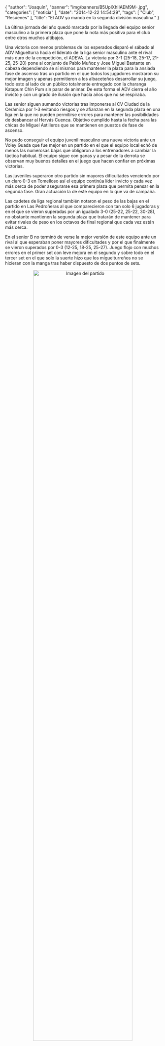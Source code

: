 {
  "author": "Joaquín", 
  "banner": "img/banners/B5UpIXhIIAEM9M-.jpg", 
  "categories": [
    "noticia"
  ], 
  "date": "2014-12-22 14:54:29", 
  "tags": [
    "Club", 
    "Resúenes"
  ], 
  "title": "El ADV ya manda en la segunda división masculina."
}

La última jornada del año quedó marcada por la llegada del equipo senior masculino a la primera plaza que pone la nota más positiva para el club entre otros muchos altibajos.

Una victoria con menos problemas de los esperados disparó el sábado al ADV Miguelturra hacia el liderato de la liga senior masculino ante el rival más duro de la competición, el ADEVA. La victoria por 3-1 (25-18, 25-17, 21-25, 25-20) pone al conjunto de Pablo Muñoz y Jose Miguel Bastante en cabeza dependiendo se sí mismos para mantener la plaza para la ansiada fase de ascenso tras un partido en el que todos los jugadores mostraron su mejor imagen y apenas permitieron a los albaceteños desarrollar su juego, todo esto al lado de un público totalmente entregado con la charanga Katapum Chin Pum sin parar de animar. De esta forma el ADV cierra el año invicto y con un grado de ilusión que hacía años que no se respiraba.

Las senior siguen sumando victorias tras imponerse al CV Ciudad de la Cerámica por 1-3 evitando riesgos y se afianzan en la segunda plaza en una liga en la que no pueden permitirse errores para mantener las posibilidades de desbancar al Hervás Cuenca. Objetivo cumplido hasta la fecha para las chicas de Miguel Astilleros que se mantienen en puestos de fase de ascenso.

No pudo conseguir el equipo juvenil masculino una nueva victoria ante un Voley Guada que fue mejor en un partido en el que el equipo local echó de menos las numerosas bajas que obligaron a los entrenadores a cambiar la táctica habitual. El equipo sigue con ganas y a pesar de la derrota se observan muy buenos detalles en el juego que hacen confiar en próximas victorias.

Las juveniles superaron otro partido sin mayores dificultades venciendo por un claro 0-3 en Tomelloso así el equipo continúa líder invicto y cada vez más cerca de poder asegurarse esa primera plaza que permita pensar en la segunda fase. Gran actuación la de este equipo en lo que va de campaña.

Las cadetes de liga regional también notaron el peso de las bajas en el partido en Las Pedroñeras al que comparecieron con tan solo 6 jugadoras y en el que se vieron superadas por un igualado 3-0 (25-22, 25-22, 30-28), no obstante mantienen la segunda plaza que tratarán de mantener para evitar rivales de peso en los octavos de final regional que cada vez están más cerca.

En el senior B no terminó de verse la mejor versión de este equipo ante un rival al que esperaban poner mayores dificultades y por el que finalmente se vieron superados por 0-3 (12-25, 18-25, 25-27). Juego flojo con muchos errores en el primer set con leve mejora en el segundo y sobre todo en el tercer set en el que solo la suerte hizo que los miguelturreños no se hicieran con la manga tras haber dispuesto de dos puntos de sets.

<center>
<a target="_new" href="http://www.advmiguelturra.org/img/banners/B5UpIXhIIAEM9M-.jpg"> 
<img alt="Imagen del partido" width="80%" align="center" src="http://www.advmiguelturra.org/img/banners/B5UpIXhIIAEM9M-.jpg"/> </a> </center>

